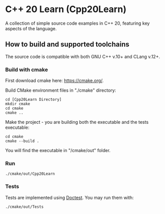 # C++ 20 Learn (Cpp20Learn)

A collection of simple source code examples in C++ 20, featuring key aspects of the language.

## How to build and supported toolchains

The source code is compatible with both GNU C++ v.10+ and CLang v.12+.

### Build with cmake

First download cmake here: https://cmake.org/.

Build CMake environment files in "./cmake" directory:

    cd [Cpp20Learn Directory]
    mkdir cmake
    cd cmake
    cmake ..  

Make the project - you are building both the executable and the tests executable:

    cd cmake    
    cmake --build .  

You will find the executable in "/cmake/out" folder.

### Run

    ./cmake/out/Cpp20Learn

### Tests

Tests are implemented using [Doctest](https://github.com/onqtam/doctest). You may run them with:

    ./cmake/out/Tests





